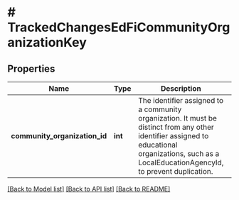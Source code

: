 # # TrackedChangesEdFiCommunityOrganizationKey

## Properties

Name | Type | Description | Notes
------------ | ------------- | ------------- | -------------
**community_organization_id** | **int** | The identifier assigned to a community organization. It must be distinct from any other identifier assigned to educational organizations, such as a LocalEducationAgencyId, to prevent duplication. | [optional]

[[Back to Model list]](../../README.md#models) [[Back to API list]](../../README.md#endpoints) [[Back to README]](../../README.md)
